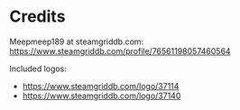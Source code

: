 # Credits

Meepmeep189 at steamgriddb.com: https://www.steamgriddb.com/profile/76561198057460564

Included logos:

- https://www.steamgriddb.com/logo/37114
- https://www.steamgriddb.com/logo/37140